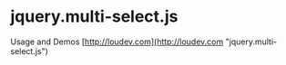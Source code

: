 # jquery.multi-select.js

Usage and Demos [http://loudev.com](http://loudev.com "jquery.multi-select.js")